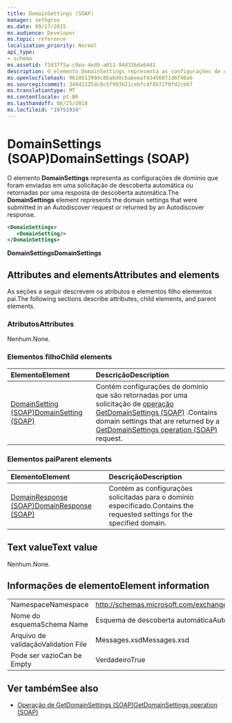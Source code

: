 ```yaml
---
title: DomainSettings (SOAP)
manager: sethgros
ms.date: 09/17/2015
ms.audience: Developer
ms.topic: reference
localization_priority: Normal
api_type:
- schema
ms.assetid: f3d37f5a-c9ea-4ed9-a011-94d33bda64d1
description: O elemento DomainSettings representa as configurações de domínio que foram enviadas em uma solicitação de descoberta automática ou retornadas por uma resposta de descoberta automática.
ms.openlocfilehash: 961051399dc8babd8cba6eeaf43456071d0f40a6
ms.sourcegitcommit: 34041125dc8c5f993b21cebfc4f8b72f0fd2cb6f
ms.translationtype: MT
ms.contentlocale: pt-BR
ms.lasthandoff: 06/25/2018
ms.locfileid: "19751934"
---
```

# <a name="domainsettings-soap"></a><span data-ttu-id="e47bd-103">DomainSettings (SOAP)</span><span class="sxs-lookup"><span data-stu-id="e47bd-103">DomainSettings (SOAP)</span></span>

<span data-ttu-id="e47bd-104">O elemento **DomainSettings** representa as configurações de domínio que foram enviadas em uma solicitação de descoberta automática ou retornadas por uma resposta de descoberta automática.</span><span class="sxs-lookup"><span data-stu-id="e47bd-104">The **DomainSettings** element represents the domain settings that were submitted in an Autodiscover request or returned by an Autodiscover response.</span></span> 
  
```XML
<DomainSettings>
   <DomainSetting/>
</DomainSettings>
```

 <span data-ttu-id="e47bd-105">**DomainSettings**</span><span class="sxs-lookup"><span data-stu-id="e47bd-105">**DomainSettings**</span></span>
## <a name="attributes-and-elements"></a><span data-ttu-id="e47bd-106">Attributes and elements</span><span class="sxs-lookup"><span data-stu-id="e47bd-106">Attributes and elements</span></span>

<span data-ttu-id="e47bd-107">As seções a seguir descrevem os atributos e elementos filho elementos pai.</span><span class="sxs-lookup"><span data-stu-id="e47bd-107">The following sections describe attributes, child elements, and parent elements.</span></span>
  
### <a name="attributes"></a><span data-ttu-id="e47bd-108">Atributos</span><span class="sxs-lookup"><span data-stu-id="e47bd-108">Attributes</span></span>

<span data-ttu-id="e47bd-109">Nenhum.</span><span class="sxs-lookup"><span data-stu-id="e47bd-109">None.</span></span>
  
### <a name="child-elements"></a><span data-ttu-id="e47bd-110">Elementos filho</span><span class="sxs-lookup"><span data-stu-id="e47bd-110">Child elements</span></span>

|<span data-ttu-id="e47bd-111">**Elemento**</span><span class="sxs-lookup"><span data-stu-id="e47bd-111">**Element**</span></span>|<span data-ttu-id="e47bd-112">**Descrição**</span><span class="sxs-lookup"><span data-stu-id="e47bd-112">**Description**</span></span>|
|:-----|:-----|
|[<span data-ttu-id="e47bd-113">DomainSetting (SOAP)</span><span class="sxs-lookup"><span data-stu-id="e47bd-113">DomainSetting (SOAP)</span></span>](domainsetting-soap.md) <br/> |<span data-ttu-id="e47bd-114">Contém configurações de domínio que são retornadas por uma solicitação de [operação GetDomainSettings (SOAP)](getdomainsettings-operation-soap.md) .</span><span class="sxs-lookup"><span data-stu-id="e47bd-114">Contains domain settings that are returned by a [GetDomainSettings operation (SOAP)](getdomainsettings-operation-soap.md) request.</span></span>  <br/> |
   
### <a name="parent-elements"></a><span data-ttu-id="e47bd-115">Elementos pai</span><span class="sxs-lookup"><span data-stu-id="e47bd-115">Parent elements</span></span>

|<span data-ttu-id="e47bd-116">**Elemento**</span><span class="sxs-lookup"><span data-stu-id="e47bd-116">**Element**</span></span>|<span data-ttu-id="e47bd-117">**Descrição**</span><span class="sxs-lookup"><span data-stu-id="e47bd-117">**Description**</span></span>|
|:-----|:-----|
|[<span data-ttu-id="e47bd-118">DomainResponse (SOAP)</span><span class="sxs-lookup"><span data-stu-id="e47bd-118">DomainResponse (SOAP)</span></span>](domainresponse-soap.md) <br/> |<span data-ttu-id="e47bd-119">Contém as configurações solicitadas para o domínio especificado.</span><span class="sxs-lookup"><span data-stu-id="e47bd-119">Contains the requested settings for the specified domain.</span></span>  <br/> |
   
## <a name="text-value"></a><span data-ttu-id="e47bd-120">Text value</span><span class="sxs-lookup"><span data-stu-id="e47bd-120">Text value</span></span>

<span data-ttu-id="e47bd-121">Nenhum.</span><span class="sxs-lookup"><span data-stu-id="e47bd-121">None.</span></span>
  
## <a name="element-information"></a><span data-ttu-id="e47bd-122">Informações de elemento</span><span class="sxs-lookup"><span data-stu-id="e47bd-122">Element information</span></span>

|||
|:-----|:-----|
|<span data-ttu-id="e47bd-123">Namespace</span><span class="sxs-lookup"><span data-stu-id="e47bd-123">Namespace</span></span>  <br/> |http://schemas.microsoft.com/exchange/2010/Autodiscover  <br/> |
|<span data-ttu-id="e47bd-124">Nome do esquema</span><span class="sxs-lookup"><span data-stu-id="e47bd-124">Schema Name</span></span>  <br/> |<span data-ttu-id="e47bd-125">Esquema de descoberta automática</span><span class="sxs-lookup"><span data-stu-id="e47bd-125">Autodiscover schema</span></span>  <br/> |
|<span data-ttu-id="e47bd-126">Arquivo de validação</span><span class="sxs-lookup"><span data-stu-id="e47bd-126">Validation File</span></span>  <br/> |<span data-ttu-id="e47bd-127">Messages.xsd</span><span class="sxs-lookup"><span data-stu-id="e47bd-127">Messages.xsd</span></span>  <br/> |
|<span data-ttu-id="e47bd-128">Pode ser vazio</span><span class="sxs-lookup"><span data-stu-id="e47bd-128">Can be Empty</span></span>  <br/> |<span data-ttu-id="e47bd-129">Verdadeiro</span><span class="sxs-lookup"><span data-stu-id="e47bd-129">True</span></span>  <br/> |
   
## <a name="see-also"></a><span data-ttu-id="e47bd-130">Ver também</span><span class="sxs-lookup"><span data-stu-id="e47bd-130">See also</span></span>

- [<span data-ttu-id="e47bd-131">Operação de GetDomainSettings (SOAP)</span><span class="sxs-lookup"><span data-stu-id="e47bd-131">GetDomainSettings operation (SOAP)</span></span>](getdomainsettings-operation-soap.md)

